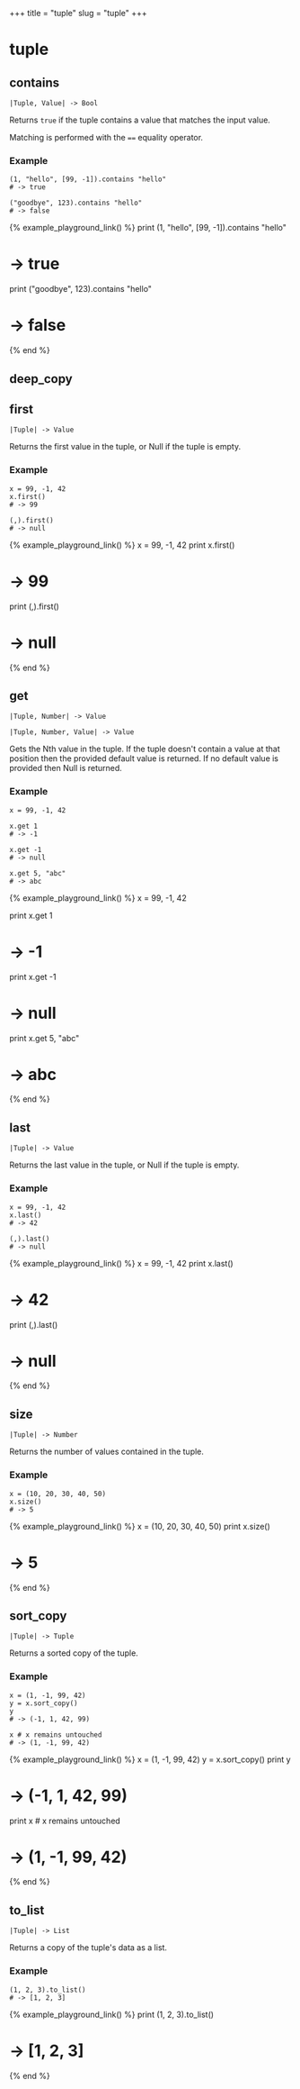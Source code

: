 +++
title = "tuple"
slug = "tuple"
+++

# tuple

## contains

````kototype
|Tuple, Value| -> Bool
````

Returns `true` if the tuple contains a value that matches the input value.

Matching is performed with the `==` equality operator.

### Example

````koto
(1, "hello", [99, -1]).contains "hello"
# -> true

("goodbye", 123).contains "hello"
# -> false
````

{% example_playground_link() %}
print (1, "hello", [99, -1]).contains "hello"
# -> true

print ("goodbye", 123).contains "hello"
# -> false

{% end %}
## deep_copy

## first

````kototype
|Tuple| -> Value
````

Returns the first value in the tuple, or Null if the tuple is empty.

### Example

````koto
x = 99, -1, 42
x.first()
# -> 99

(,).first()
# -> null
````

{% example_playground_link() %}
x = 99, -1, 42
print x.first()
# -> 99

print (,).first()
# -> null

{% end %}
## get

````kototype
|Tuple, Number| -> Value
````

````kototype
|Tuple, Number, Value| -> Value
````

Gets the Nth value in the tuple.
If the tuple doesn't contain a value at that position then the provided default
value is returned. If no default value is provided then Null is returned.

### Example

````koto
x = 99, -1, 42

x.get 1
# -> -1

x.get -1
# -> null

x.get 5, "abc"
# -> abc
````

{% example_playground_link() %}
x = 99, -1, 42

print x.get 1
# -> -1

print x.get -1
# -> null

print x.get 5, "abc"
# -> abc

{% end %}
## last

````kototype
|Tuple| -> Value
````

Returns the last value in the tuple, or Null if the tuple is empty.

### Example

````koto
x = 99, -1, 42
x.last()
# -> 42

(,).last()
# -> null
````

{% example_playground_link() %}
x = 99, -1, 42
print x.last()
# -> 42

print (,).last()
# -> null

{% end %}
## size

````kototype
|Tuple| -> Number
````

Returns the number of values contained in the tuple.

### Example

````koto
x = (10, 20, 30, 40, 50)
x.size()
# -> 5
````

{% example_playground_link() %}
x = (10, 20, 30, 40, 50)
print x.size()
# -> 5

{% end %}
## sort_copy

````kototype
|Tuple| -> Tuple
````

Returns a sorted copy of the tuple.

### Example

````koto
x = (1, -1, 99, 42)
y = x.sort_copy()
y
# -> (-1, 1, 42, 99)

x # x remains untouched
# -> (1, -1, 99, 42)
````

{% example_playground_link() %}
x = (1, -1, 99, 42)
y = x.sort_copy()
print y
# -> (-1, 1, 42, 99)

print x # x remains untouched
# -> (1, -1, 99, 42)

{% end %}
## to_list

````kototype
|Tuple| -> List
````

Returns a copy of the tuple's data as a list.

### Example

````koto
(1, 2, 3).to_list()
# -> [1, 2, 3]
````

{% example_playground_link() %}
print (1, 2, 3).to_list()
# -> [1, 2, 3]

{% end %}
